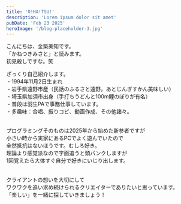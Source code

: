 ```yaml
---
title: 'O!HA!TSU!'
description: 'Lorem ipsum dolor sit amet'
pubDate: 'Feb 23 2025'
heroImage: '/blog-placeholder-3.jpg'
---
```


こんにちは、金築美知です。
<br>「かねつきみさと」と読みます。
<br>初見殺しですな。笑

ざっくり自己紹介します。
<br>・1994年11月2日生まれ
<br>・岩手県遠野市産（民話のふるさと遠野。あとじんぎすかん美味しい）
<br>・埼玉県加須市出身（手打ちうどんと100m鯉のぼりが有名）
<br>・普段は羽生PAで事務仕事しています。
<br>・多趣味：合唱、振りコピ、動画作成、その他諸々。

<br>プログラミングそのものは2025年から始めた新参者ですが
<br>小さい時から実家にあるPCでよく遊んでいたので
<br>全然抵抗はないほうです。むしろ好き。
<br>理論より感覚派なので字面追うと頭パンクしますが
<br>1回覚えたら大体すぐ自分で好きにいじり出します。

<br>クライアントの想いを大切にして
<br>ワクワクを追い求め続けられるクリエイターでありたいと思っています。
<br>「楽しい」を一緒に探していきましょう！
</br>
